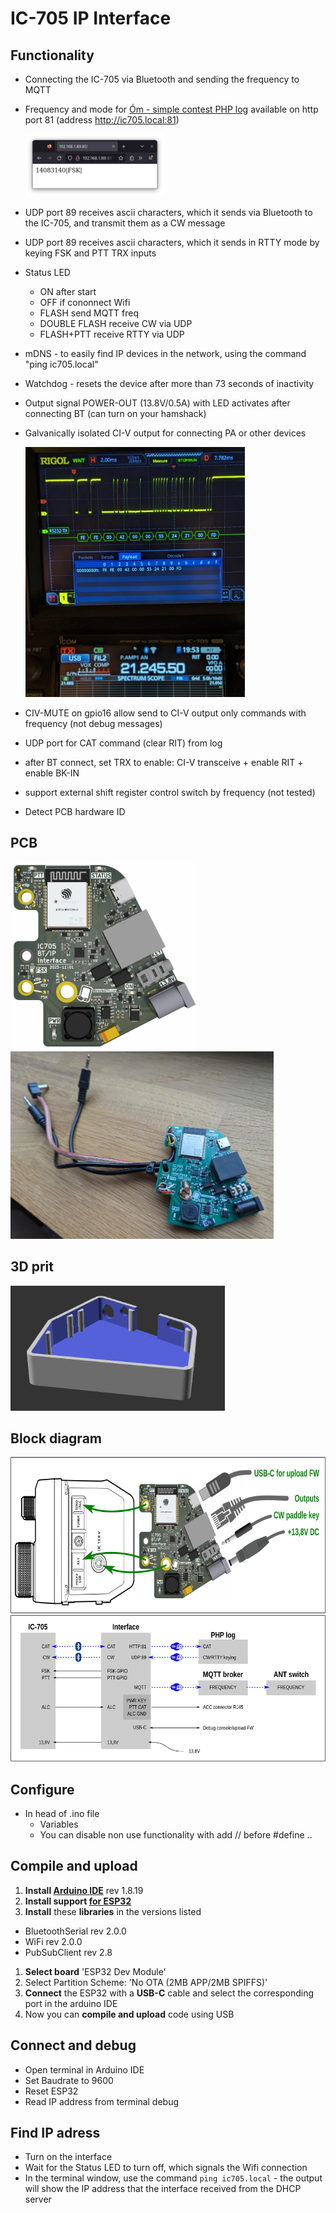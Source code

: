 # IC-705 IP Interface

## Functionality
- Connecting the IC-705 via Bluetooth and sending the frequency to MQTT
- Frequency and mode for [Óm - simple contest PHP log](https://github.com/ok1hra/Om) available on http port 81 (address http://ic705.local:81)

    <img src="https://raw.githubusercontent.com/ok1hra/IC-705_Interface/main/http-cat.png" height="100">

- UDP port 89 receives ascii characters, which it sends via Bluetooth to the IC-705, and transmit them as a CW message
- UDP port 89 receives ascii characters, which it sends in RTTY mode by keying FSK and PTT TRX inputs
- Status LED
    - ON after start
    - OFF if cononnect Wifi
    - FLASH send MQTT freq
    - DOUBLE FLASH receive CW via UDP
    - FLASH+PTT receive RTTY via UDP
- mDNS - to easily find IP devices in the network, using the command "ping ic705.local"
- Watchdog - resets the device after more than 73 seconds of inactivity
- Output signal POWER-OUT (13.8V/0.5A) with LED activates after connecting BT (can turn on your hamshack)
- Galvanically isolated CI-V output for connecting PA or other devices

    <img src="https://raw.githubusercontent.com/ok1hra/IC-705_Interface/main/hw/IC-705-interface-01-CAT.jpg" height="400">

- CIV-MUTE on gpio16 allow send to CI-V output only commands with frequency (not debug messages)
- UDP port for CAT command (clear RIT) from log
- after BT connect, set TRX to enable: CI-V transceive + enable RIT + enable BK-IN
- support external shift register control switch by frequency (not tested)
- Detect PCB hardware ID

## PCB
<img src="https://raw.githubusercontent.com/ok1hra/IC-705_Interface/main/hw/IC-705-interface-01.png" height="300"><img src="https://raw.githubusercontent.com/ok1hra/IC-705_Interface/main/hw/IC-705-interface-01-PCB.jpg" height="300">

## 3D prit
<img src="https://raw.githubusercontent.com/ok1hra/IC-705_Interface/main/3Dprint/preview.png" height="200">

## Block diagram
<img src="https://raw.githubusercontent.com/ok1hra/IC-705_Interface/main/hw/hw-block.png" height="250">

<img src="https://raw.githubusercontent.com/ok1hra/IC-705_Interface/main/hw/sw-block.png">


## Configure
- In head of .ino file
  - Variables
  - You can disable non use functionality with add // before #define ..

## Compile and upload
1.  **Install [Arduino IDE](https://www.arduino.cc/en/software)** rev 1.8.19
1.  **Install support [for ESP32](https://docs.espressif.com/projects/arduino-esp32/en/latest/installing.html)**
1.  **Install** these **libraries** in the versions listed
  * BluetoothSerial rev 2.0.0
  * WiFi rev 2.0.0
  * PubSubClient rev 2.8
1. **Select board** 'ESP32 Dev Module'
1. Select Partition Scheme: 'No OTA (2MB APP/2MB SPIFFS)'
1. **Connect** the ESP32 with a **USB-C** cable and select the corresponding port in the arduino IDE
1. Now you can **compile and upload** code using USB

## Connect and debug
- Open terminal in Arduino IDE
- Set Baudrate to 9600
- Reset ESP32
- Read IP address from terminal debug

## Find IP adress
- Turn on the interface
- Wait for the Status LED to turn off, which signals the Wifi connection
- In the terminal window, use the command ```ping ic705.local``` - the output will show the IP address that the interface received from the DHCP server
